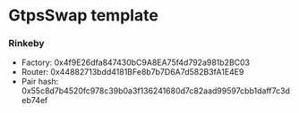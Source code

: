 # GtpsSwap template

### Rinkeby

- Factory: 0x4f9E26dfa847430bC9A8EA75f4d792a981b2BC03
- Router: 0x44882713bdd4181BFe8b7b7D6A7d582B3fA1E4E9
- Pair hash: 0x55c8d7b4520fc978c39b0a3f136241680d7c82aad99597cbb1daff7c3deb74ef
